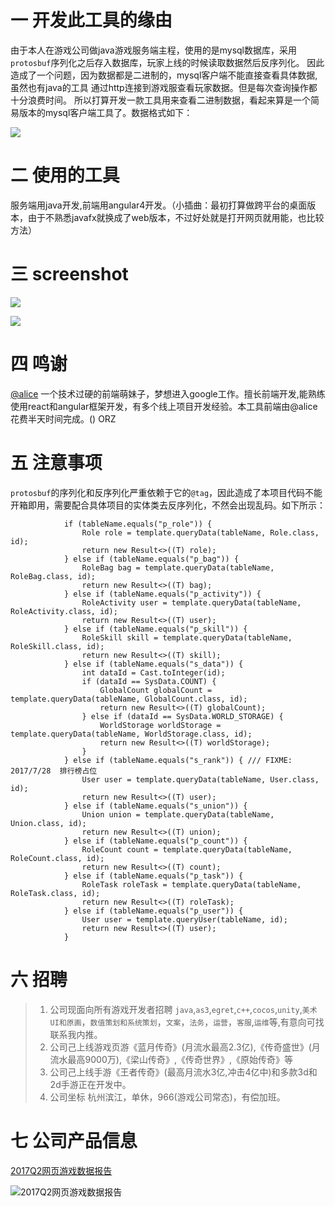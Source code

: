 # 一 开发此工具的缘由
由于本人在游戏公司做java游戏服务端主程，使用的是mysql数据库，采用`protosbuf`序列化之后存入数据库，玩家上线的时候读取数据然后反序列化。
因此造成了一个问题，因为数据都是二进制的，mysql客户端不能直接查看具体数据,虽然也有java的工具 通过http连接到游戏服查看玩家数据。但是每次查询操作都十分浪费时间。
所以打算开发一款工具用来查看二进制数据，看起来算是一个简易版本的mysql客户端工具了。数据格式如下：    


![](https://raw.githubusercontent.com/xiaomoinfo/MysqlBlobToJsonTool/jdbc/srceenshot/navicat.png)

# 二 使用的工具
服务端用java开发,前端用angular4开发。（小插曲：最初打算做跨平台的桌面版本，由于不熟悉javafx就换成了web版本，不过好处就是打开网页就用能，也比较方法）


# 三  screenshot
![](https://raw.githubusercontent.com/xiaomoinfo/MysqlBlobToJsonTool/jdbc/srceenshot/login.png)


![](https://raw.githubusercontent.com/xiaomoinfo/MysqlBlobToJsonTool/jdbc/srceenshot/main.png)



# 四 鸣谢
[@alice](https://github.com/AlicePrincess) 一个技术过硬的前端萌妹子，梦想进入google工作。擅长前端开发,能熟练使用react和angular框架开发，有多个线上项目开发经验。本工具前端由@alice花费半天时间完成。()
ORZ



# 五 注意事项
`protosbuf`的序列化和反序列化严重依赖于它的`@tag`，因此造成了本项目代码不能开箱即用，需要配合具体项目的实体类去反序列化，不然会出现乱码。如下所示：


```
            if (tableName.equals("p_role")) {
                Role role = template.queryData(tableName, Role.class, id);
                return new Result<>((T) role);
            } else if (tableName.equals("p_bag")) {
                RoleBag bag = template.queryData(tableName, RoleBag.class, id);
                return new Result<>((T) bag);
            } else if (tableName.equals("p_activity")) {
                RoleActivity user = template.queryData(tableName, RoleActivity.class, id);
                return new Result<>((T) user);
            } else if (tableName.equals("p_skill")) {
                RoleSkill skill = template.queryData(tableName, RoleSkill.class, id);
                return new Result<>((T) skill);
            } else if (tableName.equals("s_data")) {
                int dataId = Cast.toInteger(id);
                if (dataId == SysData.COUNT) {
                    GlobalCount globalCount = template.queryData(tableName, GlobalCount.class, id);
                    return new Result<>((T) globalCount);
                } else if (dataId == SysData.WORLD_STORAGE) {
                    WorldStorage worldStorage = template.queryData(tableName, WorldStorage.class, id);
                    return new Result<>((T) worldStorage);
                }
            } else if (tableName.equals("s_rank")) { /// FIXME: 2017/7/28  排行榜占位
                User user = template.queryData(tableName, User.class, id);
                return new Result<>((T) user);
            } else if (tableName.equals("s_union")) {
                Union union = template.queryData(tableName, Union.class, id);
                return new Result<>((T) union);
            } else if (tableName.equals("p_count")) {
                RoleCount count = template.queryData(tableName, RoleCount.class, id);
                return new Result<>((T) count);
            } else if (tableName.equals("p_task")) {
                RoleTask roleTask = template.queryData(tableName, RoleTask.class, id);
                return new Result<>((T) roleTask);
            } else if (tableName.equals("p_user")) {
                User user = template.queryUser(tableName, id);
                return new Result<>((T) user);
            }
```




# 六 招聘
>  1. 公司现面向所有游戏开发者招聘 `java`,`as3`,`egret`,`c++`,`cocos`,`unity`,`美术UI和原画`，`数值策划和系统策划`，`文案`，`法务`，`运营`，`客服`,`运维`等,有意向可找联系我内推。   
>  2. 公司己上线游戏页游《蓝月传奇》(月流水最高2.3亿),《传奇盛世》(月流水最高9000万),《梁山传奇》,《传奇世界》,《原始传奇》等         
>  3. 公司己上线手游《王者传奇》(最高月流水3亿,冲击4亿中)和多款3d和2d手游正在开发中。                   
>  4. 公司坐标 杭州滨江，单休，966(游戏公司常态)，有偿加班。       


# 七 公司产品信息
[2017Q2网页游戏数据报告](http://www.youxiguancha.com/hangyezixun/40126.html)

![2017Q2网页游戏数据报告](https://raw.githubusercontent.com/xiaomoinfo/MysqlBlobToJsonTool/jdbc/srceenshot/company.png)
